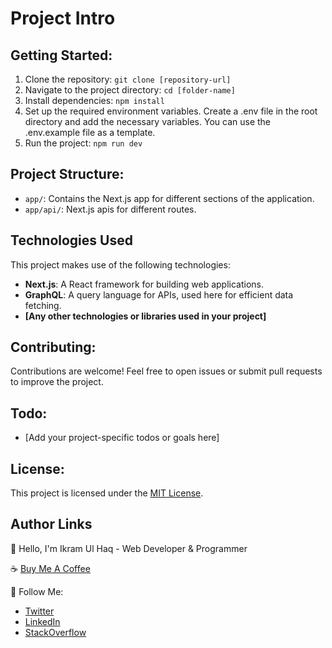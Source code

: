 # Project Intro

## Getting Started:

1. Clone the repository: `git clone [repository-url]`
2. Navigate to the project directory: `cd [folder-name]`
3. Install dependencies: `npm install`
4. Set up the required environment variables. Create a .env file in the root directory and add the necessary variables. You can use the .env.example file as a template.
5. Run the project: `npm run dev`

## Project Structure:

- `app/`: Contains the Next.js app for different sections of the application.
- `app/api/`: Next.js apis for different routes.

## Technologies Used

This project makes use of the following technologies:

- **Next.js**: A React framework for building web applications.
- **GraphQL**: A query language for APIs, used here for efficient data fetching.
- **[Any other technologies or libraries used in your project]**

## Contributing:

Contributions are welcome! Feel free to open issues or submit pull requests to improve the project.

## Todo:

- [Add your project-specific todos or goals here]

## License:

This project is licensed under the [MIT License](LICENSE.md).

## Author Links

👋 Hello, I'm Ikram Ul Haq - Web Developer & Programmer

☕ [Buy Me A Coffee](https://www.buymeacoffee.com/ikramdev)

🚀 Follow Me:

- [Twitter](https://twitter.com/ikramdeveloper)
- [LinkedIn](https://www.linkedin.com/in/ikramdeveloper/)
- [StackOverflow](https://stackoverflow.com/users/13859212/ikram-ul-haq)
